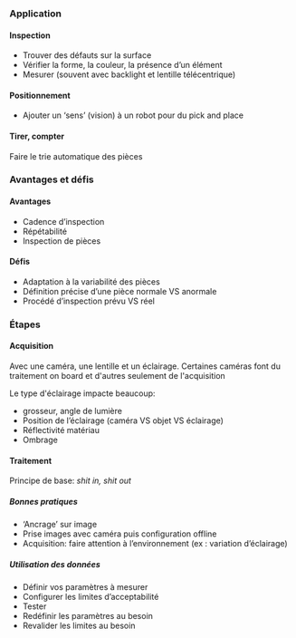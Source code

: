 ### Application
#### Inspection
- Trouver des défauts sur la surface 
- Vérifier la forme, la couleur, la présence d’un élément 
- Mesurer (souvent avec backlight et lentille télécentrique)
#### Positionnement
- Ajouter un ‘sens’ (vision) à un robot pour du pick and place
#### Tirer, compter
Faire le trie automatique des pièces

### Avantages et défis
#### Avantages
- Cadence d’inspection 
- Répétabilité
- Inspection de pièces
#### Défis
- Adaptation à la variabilité des pièces 
- Définition précise d’une pièce normale VS anormale 
- Procédé d’inspection prévu VS réel
### Étapes
#### Acquisition
Avec une caméra, une lentille et un éclairage. Certaines caméras font du traitement on board et d'autres seulement de l'acquisition

Le type d'éclairage impacte beaucoup:
- grosseur, angle de lumière 
- Position de l’éclairage (caméra VS objet VS éclairage) 
- Réflectivité matériau 
- Ombrage
#### Traitement
Principe de base: *shit in, shit out*

##### Bonnes pratiques
- ‘Ancrage’ sur image 
- Prise images avec caméra puis configuration offline
- Acquisition: faire attention à l’environnement (ex : variation d’éclairage)

##### Utilisation des données
- Définir vos paramètres à mesurer 
- Configurer les limites d’acceptabilité 
- Tester 
- Redéfinir les paramètres au besoin 
- Revalider les limites au besoin